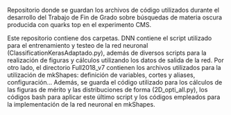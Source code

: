 Repositorio donde se guardan los archivos de código utilizados durante el desarrollo del Trabajo de Fin de Grado sobre búsquedas de materia oscura producida con quarks top en el experimento CMS.

Este repositorio contiene dos carpetas. DNN contiene el script utilizado para el entrenamiento y testeo de la red neuronal (ClassificationKerasAdaptado.py), además de diversos scripts para la realización de figuras y cálculos utilizando los datos de salida de la red.
Por otro lado, el directorio Full2018_v7 contienen los archivos utilizados para la utilización de mkShapes: definición de variables, cortes y aliases, configuración... Además, se guarda el código utilizado para los cálculos de las figuras de mérito y las distribuciones de forma (2D_opti_all.py), los códigos bash para aplicar este último script y los códigos empleados para la implementación de la red neuronal en mkShapes.
